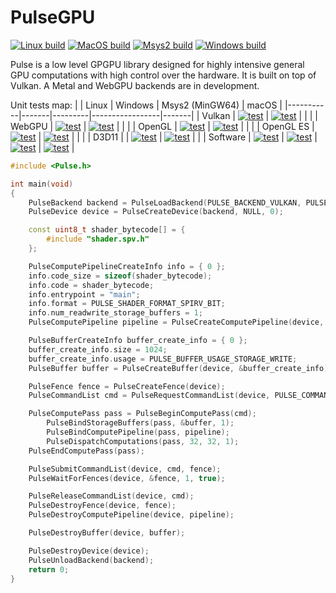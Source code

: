 # PulseGPU

[![Linux build](https://github.com/ft-grmhd/Pulse/actions/workflows/linux-build.yml/badge.svg)](https://github.com/ft-grmhd/Pulse/actions/workflows/linux-build.yml)
[![MacOS build](https://github.com/ft-grmhd/Pulse/actions/workflows/macos-build.yml/badge.svg)](https://github.com/ft-grmhd/Pulse/actions/workflows/macos-build.yml)
[![Msys2 build](https://github.com/ft-grmhd/Pulse/actions/workflows/msys2-build.yml/badge.svg)](https://github.com/ft-grmhd/Pulse/actions/workflows/msys2-build.yml)
[![Windows build](https://github.com/ft-grmhd/Pulse/actions/workflows/windows-build.yml/badge.svg)](https://github.com/ft-grmhd/Pulse/actions/workflows/windows-build.yml)

Pulse is a low level GPGPU library designed for highly intensive general GPU computations with high control over the hardware. It is built on top of Vulkan. A Metal and WebGPU backends are in development.

Unit tests map:
|           | Linux | Windows | Msys2 (MinGW64) | macOS |
|-----------|-------|---------|-----------------|-------|
| Vulkan    | [![test](https://github.com/ft-grmhd/Pulse/actions/workflows/vulkan-test-linux.yml/badge.svg)](https://github.com/ft-grmhd/Pulse/actions/workflows/vulkan-test-linux.yml) | [![test](https://github.com/ft-grmhd/Pulse/actions/workflows/vulkan-test-windows.yml/badge.svg)](https://github.com/ft-grmhd/Pulse/actions/workflows/vulkan-test-windows.yml) |  |  |
| WebGPU    | [![test](https://github.com/ft-grmhd/Pulse/actions/workflows/webgpu-test-linux.yml/badge.svg)](https://github.com/ft-grmhd/Pulse/actions/workflows/webgpu-test-linux.yml) | [![test](https://github.com/ft-grmhd/Pulse/actions/workflows/webgpu-test-windows.yml/badge.svg)](https://github.com/ft-grmhd/Pulse/actions/workflows/webgpu-test-windows.yml) |  |  |
| OpenGL    | [![test](https://github.com/ft-grmhd/Pulse/actions/workflows/opengl-test-linux.yml/badge.svg)](https://github.com/ft-grmhd/Pulse/actions/workflows/opengl-test-linux.yml) | [![test](https://github.com/ft-grmhd/Pulse/actions/workflows/opengl-test-windows.yml/badge.svg)](https://github.com/ft-grmhd/Pulse/actions/workflows/opengl-test-windows.yml) |  |  |
| OpenGL ES | [![test](https://github.com/ft-grmhd/Pulse/actions/workflows/opengl-es-test-linux.yml/badge.svg)](https://github.com/ft-grmhd/Pulse/actions/workflows/opengl-es-test-linux.yml) | [![test](https://github.com/ft-grmhd/Pulse/actions/workflows/opengl-es-test-windows.yml/badge.svg)](https://github.com/ft-grmhd/Pulse/actions/workflows/opengl-es-test-windows.yml) |  |  |
| D3D11     |  | [![test](https://github.com/ft-grmhd/Pulse/actions/workflows/d3d11-test-windows.yml/badge.svg)](https://github.com/ft-grmhd/Pulse/actions/workflows/d3d11-test-windows.yml) | [![test](https://github.com/ft-grmhd/Pulse/actions/workflows/d3d11-test-msys2.yml/badge.svg)](https://github.com/ft-grmhd/Pulse/actions/workflows/d3d11-test-msys2.yml) |  |
| Software  | [![test](https://github.com/ft-grmhd/Pulse/actions/workflows/software-test-linux.yml/badge.svg)](https://github.com/ft-grmhd/Pulse/actions/workflows/software-test-linux.yml) | [![test](https://github.com/ft-grmhd/Pulse/actions/workflows/software-test-windows.yml/badge.svg)](https://github.com/ft-grmhd/Pulse/actions/workflows/software-test-windows.yml) | [![test](https://github.com/ft-grmhd/Pulse/actions/workflows/software-test-msys2.yml/badge.svg)](https://github.com/ft-grmhd/Pulse/actions/workflows/software-test-msys2.yml) | [![test](https://github.com/ft-grmhd/Pulse/actions/workflows/software-test-macos.yml/badge.svg)](https://github.com/ft-grmhd/Pulse/actions/workflows/software-test-macos.yml) |


```cpp
#include <Pulse.h>

int main(void)
{
	PulseBackend backend = PulseLoadBackend(PULSE_BACKEND_VULKAN, PULSE_SHADER_FORMAT_SPIRV_BIT, PULSE_NO_DEBUG);
	PulseDevice device = PulseCreateDevice(backend, NULL, 0);

	const uint8_t shader_bytecode[] = {
		#include "shader.spv.h"
	};

	PulseComputePipelineCreateInfo info = { 0 };
	info.code_size = sizeof(shader_bytecode);
	info.code = shader_bytecode;
	info.entrypoint = "main";
	info.format = PULSE_SHADER_FORMAT_SPIRV_BIT;
	info.num_readwrite_storage_buffers = 1;
	PulseComputePipeline pipeline = PulseCreateComputePipeline(device, &info);

	PulseBufferCreateInfo buffer_create_info = { 0 };
	buffer_create_info.size = 1024;
	buffer_create_info.usage = PULSE_BUFFER_USAGE_STORAGE_WRITE;
	PulseBuffer buffer = PulseCreateBuffer(device, &buffer_create_info);

	PulseFence fence = PulseCreateFence(device);
	PulseCommandList cmd = PulseRequestCommandList(device, PULSE_COMMAND_LIST_GENERAL);

	PulseComputePass pass = PulseBeginComputePass(cmd);
		PulseBindStorageBuffers(pass, &buffer, 1);
		PulseBindComputePipeline(pass, pipeline);
		PulseDispatchComputations(pass, 32, 32, 1);
	PulseEndComputePass(pass);

	PulseSubmitCommandList(device, cmd, fence);
	PulseWaitForFences(device, &fence, 1, true);

	PulseReleaseCommandList(device, cmd);
	PulseDestroyFence(device, fence);
	PulseDestroyComputePipeline(device, pipeline);

	PulseDestroyBuffer(device, buffer);

	PulseDestroyDevice(device);
	PulseUnloadBackend(backend);
	return 0;
}
```
